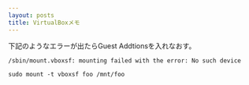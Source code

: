 ```yaml
---
layout: posts
title: VirtualBoxメモ
---
```

下記のようなエラーが出たらGuest Addtionsを入れなおす。

```
/sbin/mount.vboxsf: mounting failed with the error: No such device
```

```
sudo mount -t vboxsf foo /mnt/foo
```
